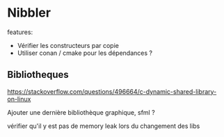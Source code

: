 # Nibbler

features:

- Vérifier les constructeurs par copie
- Utiliser conan / cmake pour les dépendances ?


## Bibliotheques
https://stackoverflow.com/questions/496664/c-dynamic-shared-library-on-linux

Ajouter une dernière bibliothèque graphique, sfml ?

vérifier qu'il y est pas de memory leak lors du changement des libs
